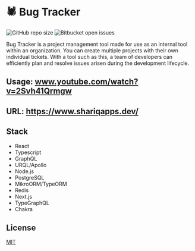# 🕷️ Bug Tracker

![GitHub repo size](https://img.shields.io/github/repo-size/shariqali-dev/bug-tracker)
![Bitbucket open issues](https://img.shields.io/bitbucket/issues/shariqali-dev/bug-tracker)

Bug Tracker is a project management tool made for use as an internal tool within an organization. You can create multiple projects with their own individual tickets. With a tool such as this, a team of developers can efficiently plan and resolve issues arisen during the development lifecycle.

## Usage: www.youtube.com/watch?v=2Svh41Qrmgw
## URL: https://www.shariqapps.dev/

## Stack

- React
- Typescript
- GraphQL
- URQL/Apollo
- Node.js
- PostgreSQL
- MikroORM/TypeORM
- Redis
- Next.js
- TypeGraphQL
- Chakra

## License

[MIT](https://choosealicense.com/licenses/mit/)
